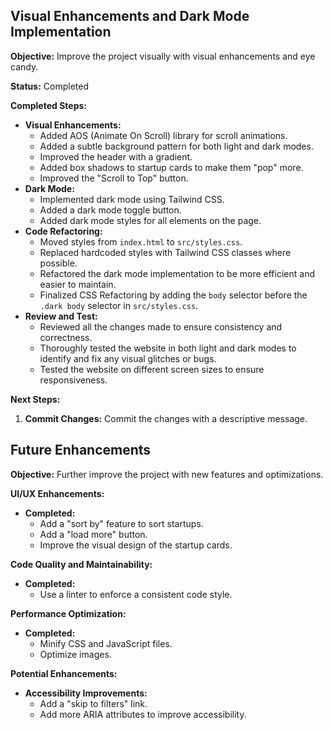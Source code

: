 ## Visual Enhancements and Dark Mode Implementation

**Objective:** Improve the project visually with visual enhancements and eye candy.

**Status:** Completed

**Completed Steps:**

*   **Visual Enhancements:**
    *   Added AOS (Animate On Scroll) library for scroll animations.
    *   Added a subtle background pattern for both light and dark modes.
    *   Improved the header with a gradient.
    *   Added box shadows to startup cards to make them "pop" more.
    *   Improved the "Scroll to Top" button.
*   **Dark Mode:**
    *   Implemented dark mode using Tailwind CSS.
    *   Added a dark mode toggle button.
    *   Added dark mode styles for all elements on the page.
*   **Code Refactoring:**
    *   Moved styles from `index.html` to `src/styles.css`.
    *   Replaced hardcoded styles with Tailwind CSS classes where possible.
    *   Refactored the dark mode implementation to be more efficient and easier to maintain.
    *   Finalized CSS Refactoring by adding the `body` selector before the `.dark body` selector in `src/styles.css`.
*   **Review and Test:**
    *   Reviewed all the changes made to ensure consistency and correctness.
    *   Thoroughly tested the website in both light and dark modes to identify and fix any visual glitches or bugs.
    *   Tested the website on different screen sizes to ensure responsiveness.

**Next Steps:**

1.  **Commit Changes:** Commit the changes with a descriptive message.

## Future Enhancements

**Objective:** Further improve the project with new features and optimizations.

**UI/UX Enhancements:**

*   **Completed:**
    *   Add a "sort by" feature to sort startups.
    *   Add a "load more" button.
    *   Improve the visual design of the startup cards.

**Code Quality and Maintainability:**

*   **Completed:**
    *   Use a linter to enforce a consistent code style.

**Performance Optimization:**

*   **Completed:**
    *   Minify CSS and JavaScript files.
    *   Optimize images.

**Potential Enhancements:**

*   **Accessibility Improvements:**
    *   Add a "skip to filters" link.
    *   Add more ARIA attributes to improve accessibility.
